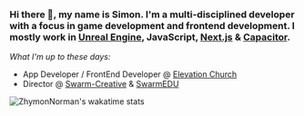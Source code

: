 ### Hi there 👋, my name is Simon. I'm a multi-disciplined developer with a focus in game development and frontend development. I mostly work in [Unreal Engine](https://unrealengine.com/), JavaScript, [Next.js](https://nextjs.org) & [Capacitor](https://capacitorjs.com/). 

*What I'm up to these days:*
- App Developer / FrontEnd Developer @ [Elevation Church](https://elevationchurch.org) 
- Director @ [Swarm-Creative](https://github.com/Swarm-Creative) & [SwarmEDU](https://swarmedu.org)

<!--
**ZhymonNorman/ZhymonNorman** is a ✨ _special_ ✨ repository because its `README.md` (this file) appears on your GitHub profile.

Here are some ideas to get you started:

- 🔭 I’m currently working on ...
- 🌱 I’m currently learning ...
- 👯 I’m looking to collaborate on ...
- 🤔 I’m looking for help with ...
- 💬 Ask me about ...
- 📫 How to reach me: ...
- 😄 Pronouns: ...
- ⚡ Fun fact: ...
-->

![ZhymonNorman's wakatime stats](https://github-readme-stats.vercel.app/api?username=ZhymonNorman&show_icons=true&bg_color=127,C9DB03,E6E200&title_color=000&text_color=2C2C2E&icon_color=2C2C2E)
